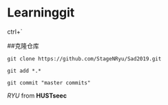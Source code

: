 # Learninggit

ctrl+`


##克隆仓库

```shell
git clone https://github.com/StageNRyu/Sad2019.git
```

```shell
git add *.*
```

```shell 
git commit "master commits"
```

_RYU_ from __HUSTseec__